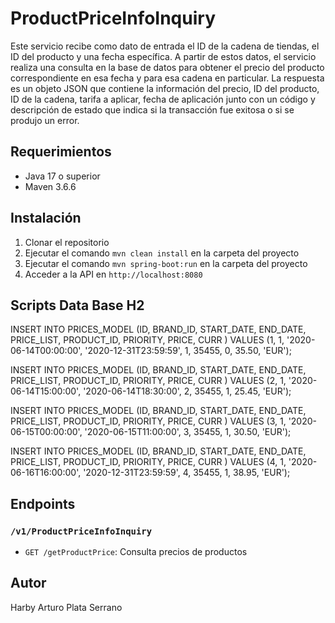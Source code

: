 # ProductPriceInfoInquiry

Este servicio recibe como dato de entrada el ID de la cadena de tiendas, el ID del producto y una fecha específica. A partir de estos datos, el servicio realiza una consulta en la base de datos para obtener el precio del producto correspondiente en esa fecha y para esa cadena en particular. La respuesta es un objeto JSON que contiene la información del precio, ID del producto, ID de la cadena, tarifa a aplicar, fecha de aplicación junto con un código y descripción de estado que indica si la transacción fue exitosa o si se produjo un error.

## Requerimientos

- Java 17 o superior
- Maven 3.6.6

## Instalación

1. Clonar el repositorio
2. Ejecutar el comando `mvn clean install` en la carpeta del proyecto
4. Ejecutar el comando `mvn spring-boot:run` en la carpeta del proyecto
3. Acceder a la API en `http://localhost:8080`

## Scripts Data Base H2
INSERT INTO PRICES_MODEL (ID, BRAND_ID, START_DATE, END_DATE, PRICE_LIST, PRODUCT_ID, PRIORITY, PRICE, CURR ) 
VALUES (1, 1, '2020-06-14T00:00:00', '2020-12-31T23:59:59', 1, 35455, 0, 35.50, 'EUR');

INSERT INTO PRICES_MODEL (ID, BRAND_ID, START_DATE, END_DATE, PRICE_LIST, PRODUCT_ID, PRIORITY, PRICE, CURR ) 
VALUES (2, 1, '2020-06-14T15:00:00', '2020-06-14T18:30:00', 2, 35455, 1, 25.45, 'EUR');

INSERT INTO PRICES_MODEL (ID, BRAND_ID, START_DATE, END_DATE, PRICE_LIST, PRODUCT_ID, PRIORITY, PRICE, CURR ) 
VALUES (3, 1, '2020-06-15T00:00:00', '2020-06-15T11:00:00', 3, 35455, 1, 30.50, 'EUR');

INSERT INTO PRICES_MODEL (ID, BRAND_ID, START_DATE, END_DATE, PRICE_LIST, PRODUCT_ID, PRIORITY, PRICE, CURR ) 
VALUES (4, 1, '2020-06-16T16:00:00', '2020-12-31T23:59:59', 4, 35455, 1, 38.95, 'EUR');

## Endpoints

### `/v1/ProductPriceInfoInquiry`

- `GET /getProductPrice`: Consulta precios de productos

## Autor

Harby Arturo Plata Serrano

